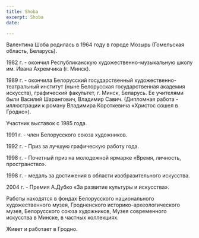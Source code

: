 ```yaml
---
title: Shoba
excerpt: Shoba
date: 

---
```

Валентина Шоба родилась в 1964 году в городе Мозырь (Гомельская область, Беларусь).

1982 г. - окончил Республиканскую художественно-музыкальную школу им. Ивана Ахремчика (г. Минск).

1989 г. - окончила Белорусский государственный художественно-театральный институт (ныне Белорусская государственная академия искусств), графический факультет, г. Минск, Беларусь. Ее учителями были Василий Шарангович, Владимир Савич. (Дипломная работа - иллюстрации к роману Владимира Короткевича «Христос сошел в Гродно»).

Участник выставок с 1985 года.

1991 г. - член Белорусского союза художников.

1992 г. - Приз за лучшую графическую работу года.

1998 г. - Почетный приз на молодежной ярмарке «Время, личность, пространство».

1998 г. - медаль за достижения в области изобразительного искусства.

2004 г. - Премия А.Дубко «За развитие культуры и искусства».

Работы находятся в фондах Белорусского национального художественного музея, Гродненского историко-археологического музея, Белорусского союза художников, Музея современного искусства в Минске, в частных коллекциях.

Живет и работает в Гродно.